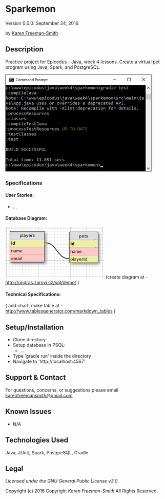 # Sparkemon
Version 0.0.0: September 24, 2016

by [Karen Freeman-Smith](https://github.com/karenfreemansmith)

## Description
Practice project for Epicodus - Java, week 4 lessons. Create a virtual pet program using Java, Spark, and PostgreSQL.

![screenshot of project running](screenshot.jpg)


### Specifications
#### User Stories:
* ...

#### Database Diagram:
![database diagram](database.png)
(create diagram at - http://ondras.zarovi.cz/sql/demo/  )

#### Technical Specifications:
( add chart, make table at - http://www.tablesgenerator.com/markdown_tables )


## Setup/Installation
* Clone directory
* Setup database in PSQL:
  * ...
* Type 'gradle run' inside the directory
* Navigate to 'http://localhost:4567'

## Support & Contact
For questions, concerns, or suggestions please email karenfreemansmith@gmail.com

## Known Issues
* N/A

## Technologies Used
Java, JUnit, Spark, PostgreSQL, Gradle

## Legal
*Licensed under the GNU General Public License v3.0*

Copyright (c) 2016 Copyright _Karen Freeman-Smith_ All Rights Reserved.
